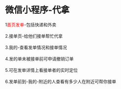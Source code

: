 # 微信小程序-代拿<br>
1<font color="red">首页发单</font>-包括快递和外卖<br><br>
2.接单页-给他们接单帮忙代拿<br><br>
3.我的-查看发单情况和接单情况<br><br>
4.发的单未被接单前可申请撤销订单<br><br>
5.可在发单详情上看接单者的实时定位<br><br>
6.发单前到-我的-附近的人查看有多少人在附近可帮你接单<br><br>
